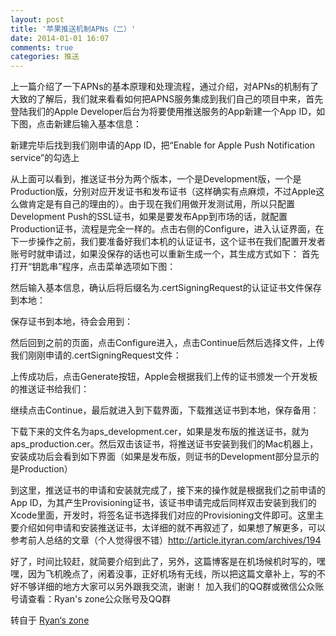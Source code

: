 ```yaml
---
layout: post
title: '苹果推送机制APNs（二）'
date: 2014-01-01 16:07
comments: true
categories: 推送
---
```

上一篇介绍了一下APNs的基本原理和处理流程，通过介绍，对APNs的机制有了大致的了解后，我们就来看看如何把APNS服务集成到我们自己的项目中来，首先登陆我们的Apple Developer后台为将要使用推送服务的App新建一个App ID，如下图，点击新建后输入基本信息：


新建完毕后找到我们刚申请的App ID，把“Enable for Apple Push Notification service”的勾选上

从上面可以看到，推送证书分为两个版本，一个是Development版，一个是Production版，分别对应开发证书和发布证书（这样确实有点麻烦，不过Apple这么做肯定是有自己的理由的）。由于现在我们用做开发测试用，所以只配置Development Push的SSL证书，如果是要发布App到市场的话，就配置Production证书，流程是完全一样的。点击右侧的Configure，进入认证界面，在下一步操作之前，我们要准备好我们本机的认证证书，这个证书在我们配置开发者账号时就申请过，如果没保存的话也可以重新生成一个，其生成方式如下：
首先打开“钥匙串”程序，点击菜单选项如下图：


然后输入基本信息，确认后将后缀名为.certSigningRequest的认证证书文件保存到本地：


保存证书到本地，待会会用到：        


然后回到之前的页面，点击Configure进入，点击Continue后然后选择文件，上传我们刚刚申请的.certSigningRequest文件：


上传成功后，点击Generate按钮，Apple会根据我们上传的证书颁发一个开发板的推送证书给我们：


继续点击Continue，最后就进入到下载界面，下载推送证书到本地，保存备用：


下载下来的文件名为aps_development.cer，如果是发布版的推送证书，就为aps_production.cer。然后双击该证书，将推送证书安装到我们的Mac机器上，安装成功后会看到如下界面（如果是发布版，则证书的Development部分显示的是Production）


到这里，推送证书的申请和安装就完成了，接下来的操作就是根据我们之前申请的App ID，为其产生Provisioning证书，该证书申请完成后同样双击安装到我们的Xcode里面，开发时，将签名证书选择我们对应的Provisioning文件即可。这里主要介绍如何申请和安装推送证书，太详细的就不再叙述了，如果想了解更多，可以参考前人总结的文章（个人觉得很不错）http://article.ityran.com/archives/194

好了，时间比较赶，就简要介绍到此了，另外，这篇博客是在机场候机时写的，嘿嘿，因为飞机晚点了，闲着没事，正好机场有无线，所以把这篇文章补上，写的不好不够详细的地方大家可以另外跟我交流，谢谢！
加入我们的QQ群或微信公众账号请查看：Ryan's zone公众账号及QQ群

转自于 [Ryan‘s zone](http://blog.csdn.net/ryantang03/article/details/8540362)